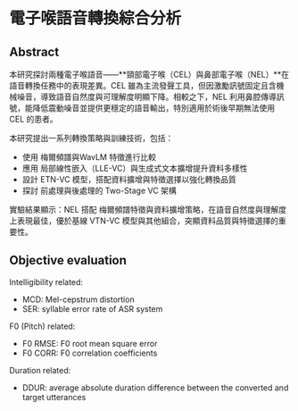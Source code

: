 # 電子喉語音轉換綜合分析

## Abstract
本研究探討兩種電子喉語音——**頸部電子喉（CEL）與鼻部電子喉（NEL）**在語音轉換任務中的表現差異。CEL 雖為主流發聲工具，但因激勵訊號固定且含機械噪音，導致語音自然度與可理解度明顯下降。相較之下，NEL 利用鼻腔傳導訊號，能降低震動噪音並提供更穩定的語音輸出，特別適用於術後早期無法使用 CEL 的患者。

本研究提出一系列轉換策略與訓練技術，包括：
* 使用 梅爾頻譜與WavLM 特徵進行比較
* 應用 局部線性嵌入（LLE-VC）與生成式文本擴增提升資料多樣性
* 設計 ETN-VC 模型，搭配資料擴增與特徵選擇以強化轉換品質
* 探討 前處理與後處理的 Two-Stage VC 架構

實驗結果顯示：NEL 搭配 梅爾頻譜特徵與資料擴增策略，在語音自然度與理解度上表現最佳，優於基線 VTN-VC 模型與其他組合，突顯資料品質與特徵選擇的重要性。

## Objective evaluation

Intelligibility related:
* MCD: Mel-cepstrum distortion
* SER: syllable error rate of ASR system

F0 (Pitch) related:
* F0 RMSE: F0 root mean square error
* F0 CORR: F0 correlation coefficients

Duration related:
* DDUR: average absolute duration difference between the converted and target utterances


